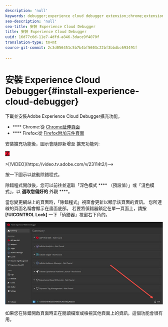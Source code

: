 ```yaml
---
description: 'null'
keywords: debugger;experience cloud debugger extension;chrome;extension;install
seo-description: 'null'
seo-title: 安裝 Experience Cloud Debugger
title: 安裝 Experience Cloud Debugger
uuid: 16d77c6d-11e7-4dfd-a846-3dace9f4070f
translation-type: tm+mt
source-git-commit: 2c3d056451c5b7b4bf5603c22bf3bbdbc693491f

---
```



# 安裝 Experience Cloud Debugger{#install-experience-cloud-debugger}

下載並安裝Adobe Experience Cloud Debugger擴充功能。

* **** Chrome:從 [Chrome延伸頁面](https://chrome.google.com/webstore/detail/adobe-experience-cloud-de/ocdmogmohccmeicdhlhhgepeaijenapj)
* **** Firefox:從 [Firefox附加元件頁面](https://addons.mozilla.org/en-US/firefox/addon/adobe-experience-platform-dbg/)

安裝擴充功能後，圖示會隨即新增至 擴充功能列:

![](assets/start-icon.jpg)

<!-->>[!VIDEO](https://video.tv.adobe.com/v/23114t2/)-->

按一下圖示以啟動除錯程式。

除錯程式開啟後，您可以前往並選取「深色模式 **** （預設值）」或「淺色模式」，以 **選取您偏好的** 外觀 ****。

當您變更網站上的頁面時，「除錯程式」視窗會更新以顯示該頁面的資訊。 您所連線的頁面名稱會顯示在畫面底部。 若要將偵錯器鎖定在單一頁面上，請按 **[!UICONTROL Lock]** 一下「偵錯器」視窗右下角的。

![](assets/lock.jpg)

如果您在除錯開啟頁面時正在閱讀檔案或檢視其他頁面上的資訊，這個功能會很有用。